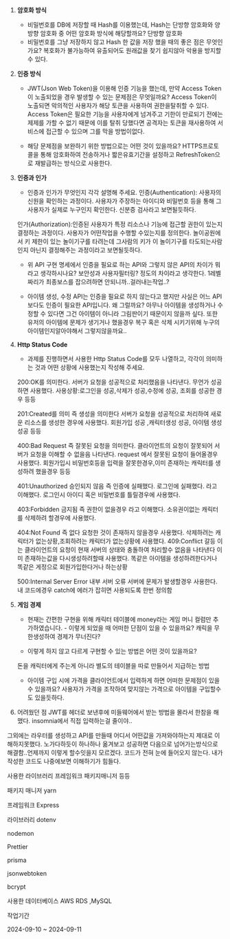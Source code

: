 1.  **암호화 방식**

    - 비밀번호를 DB에 저장할 때 Hash를 이용했는데, Hash는 단방향 암호화와 양방향 암호화 중 어떤 암호화 방식에 해당할까요?
      단방향 암호화
    - 비밀번호를 그냥 저장하지 않고 Hash 한 값을 저장 했을 때의 좋은 점은 무엇인가요?
      복호화가 불가능하여 유출되어도 원래값을 찾기 쉽지않아 악용을 방지할 수 있다.

2.  **인증 방식**

    - JWT(Json Web Token)을 이용해 인증 기능을 했는데, 만약 Access Token이 노출되었을 경우 발생할 수 있는 문제점은 무엇일까요?
      Access Token이 노출되면 악의적인 사용자가 해당 토큰을 사용하여 권한을탈취할 수 있다.
      Access Token은 필요한 기능을 사용자에게 넘겨주고 기한이 만료되기 전에는 제제를 가할 수 없기 때문에 이를 탈취 당했다면 공격자는 토큰을 재사용하여 서비스에 접근할 수 있으며 그를 막을 방법이없다.

    - 해당 문제점을 보완하기 위한 방법으로는 어떤 것이 있을까요?
      HTTPS프로토콜을 통해 암호화하여 전송하거나 짧은유효기간을 설정하고 RefreshToken으로 재발급하는 방식으로 사용한다.

3.  **인증과 인가**

    - 인증과 인가가 무엇인지 각각 설명해 주세요.
      인증(Authentication): 사용자의 신원을 확인하는 과정이다. 사용자가 주장하는 아이디와 비밀번호 등을 통해 그 사용자가 실제로 누구인지 확인한다. 신분증 검사라고 보면될듯하다.

    인가(Authorization):인증된 사용자가 특정 리소스나 기능에 접근할 권한이 있는지 결정하는 과정이다. 사용자가 어떤작업을 수행할 수있는지를 정의한다.
    놀이공원에서 키 제한이 있는 놀이기구를 타려는데 그사람의 키가 이 놀이기구를 타도되는사람인지 아닌지 결정해주는 과정이라고 보면될듯하다.

    - 위 API 구현 명세에서 인증을 필요로 하는 API와 그렇지 않은 API의 차이가 뭐라고 생각하시나요?
      보안성과 사용자필터링? 정도의 차이라고 생각한다. 1레벨짜리가 최종보스를 잡으려하면 안되니까..걸러내는작업..?

    - 아이템 생성, 수정 API는 인증을 필요로 하지 않는다고 했지만 사실은 어느 API보다도 인증이 필요한 API입니다. 왜 그럴까요?
      아무나 아이템을 생성하거나 수정할 수 있다면 그건 아이템이 아니라 그림판이기 때문이지 않을까 싶다.
      또한 유저의 아이템에 문제가 생기거나 했을경우 복구 혹은 삭제 시키기위해 누구의 아이템인지알아야해서 그렇지않을까요..

4.  **Http Status Code**

    - 과제를 진행하면서 사용한 Http Status Code를 모두 나열하고, 각각이 의미하는 것과 어떤 상황에 사용했는지 작성해 주세요.

    200:OK를 의미한다. 서버가 요청을 성공적으로 처리했음을 나타낸다. 무언가 성공하면 사용했다.
    사용상황:로그인을 성공,삭제가 성공,수정에 성공, 조회를 성공한 경우 등등

    201:Created를 의미 즉 생성을 의미한다 서버가 요청을 성공적으로 처리하여 새로운 리소스를 생성한 경우에 사용했다.
    회원가입 성공 ,캐릭터생성 성공, 아이템 생성 성공 등등

    400:Bad Request 즉 잘못된 요청을 의미한다. 클라이언트의 요청이 잘못되어 서버가 요청을 이해할 수 없을음 나타낸다.
    request 에서 잘못된 요청이 들어올경우 사용했다.
    회원가입시 비밀번호등을 입력을 잘못한경우,이미 존재하는 캐릭터를 생성하려 했을경우 등등

    401:Unauthorized 승인되지 않음 즉 인증에 실패했다. 로그인에 실패했다. 라고 이해했다. 로그인시 아이디 혹은 비밀번호를 틀릴경우에 사용했다.

    403:Forbidden 금지됨 즉 권한이 없을경우 라고 이해했다. 소유권이없는 캐릭터를 삭제하려 할경우에 사용했다.

    404:Not Found 즉 없다 요청한 것이 존재하지 않을경우 사용했다. 삭제하려는 캐릭터가 없는상황,조회하려는 캐릭터가 없는상황에 사용했다.
    409:Conflict 갈등 이는 클라이언트의 요청이 현재 서버의 상태와 충돌하여 처리할수 없음을 나타낸다 이미 존재하는값을 다시생성하려할때 사용했다. 똑같은 아이템을 생성하려한다거나 똑같은 게정으로 회원가입한다거나 하는상황

    500:Internal Server Error 내부 서버 오류 서버에 문제가 발생할경우 사용한다. 내 코드에경우 catch에 에러가 잡히면 사용되도록 한번 정의함

5.  **게임 경제**

    - 현재는 간편한 구현을 위해 캐릭터 테이블에 money라는 게임 머니 컬럼만 추가하였습니다. - 이렇게 되었을 때 어떠한 단점이 있을 수 있을까요?
      캐릭을 무한생성하여 경제가 무너진다?

     - 이렇게 하지 않고 다르게 구현할 수 있는 방법은 어떤 것이 있을까요?

      돈을 캐릭터에게 주는게 아니라 별도의 테이블을 따로 만들어서 지급하는 방법

    - 아이템 구입 시에 가격을 클라이언트에서 입력하게 하면 어떠한 문제점이 있을 수 있을까요?
      사용자가 가격을 조작하여 맞지않는 가격으로 아이템을 구입할수도 있을듯하다.

6.  어려웠던 점
    JWT를 헤더로 보낸후에 미들웨어에서 받는 방법을 몰라서 한참을 해맸다.
    insomnia에서 직접 입력하는걸 줄이야..

그외에는 라우터를 생성하고 API를 만들때 어디서 어떤값을 가져와야하는지 제대로 이해하지못했다.
노가다하듯이 하나하나 옮겨보고 성공하면 다음으로 넘어가는방식으로 해결함..언제까지 이렇게 할수잇을지 모르겠다.
코드가 전혀 눈에 들어오지 않는다. 내가 작성한 코드도 나중에보면 이해하기가 힘들다.

사용한 라이브러리 프레임워크 패키지매니저 등등

패키지 매니저
yarn

프레임워크
Express

라이브러리
dotenv

nodemon

Prettier

prisma

jsonwebtoken

bcrypt

사용한 데이터베이스
AWS RDS ,MySQL

작업기간

2024-09-10 ~ 2024-09-11
